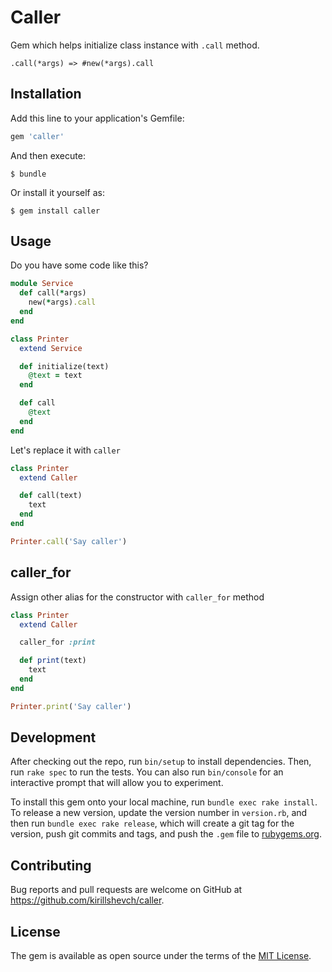 # Caller

Gem which helps initialize class instance with `.call` method.

```
.call(*args) => #new(*args).call
```

## Installation

Add this line to your application's Gemfile:

```ruby
gem 'caller'
```

And then execute:

    $ bundle

Or install it yourself as:

    $ gem install caller

## Usage

Do you have some code like this?

```ruby
module Service
  def call(*args)
    new(*args).call
  end
end

class Printer
  extend Service

  def initialize(text)
    @text = text
  end

  def call
    @text
  end
end
```


Let's replace it with `caller`

```ruby
class Printer
  extend Caller

  def call(text)
    text
  end
end

Printer.call('Say caller')
```

## caller_for

Assign other alias for the constructor with `caller_for` method

```ruby
class Printer
  extend Caller

  caller_for :print

  def print(text)
    text
  end
end

Printer.print('Say caller')
```

## Development

After checking out the repo, run `bin/setup` to install dependencies. Then, run `rake spec` to run the tests. You can also run `bin/console` for an interactive prompt that will allow you to experiment.

To install this gem onto your local machine, run `bundle exec rake install`. To release a new version, update the version number in `version.rb`, and then run `bundle exec rake release`, which will create a git tag for the version, push git commits and tags, and push the `.gem` file to [rubygems.org](https://rubygems.org).

## Contributing

Bug reports and pull requests are welcome on GitHub at https://github.com/kirillshevch/caller.

## License

The gem is available as open source under the terms of the [MIT License](https://opensource.org/licenses/MIT).

